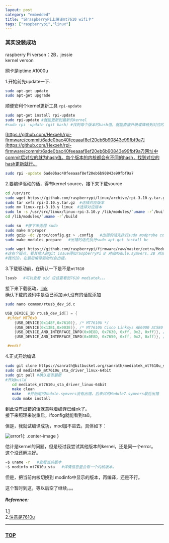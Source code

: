 ```yaml
---
layout: post
category: "embedded"
title: "记raspberryPi上编译mt7610 wifi卡"
tags: ["raspberrypi","linux"]
---
```



### 其实没装成功  

<a name="top"></a>

raspberry Pi verson：2B，jessie  
kernel verson

网卡是iptime A1000u  

1.开始前先update一下.  


~~~bash
sudo apt-get update
sudo apt-get upgrade
~~~

顺便安利个kernel更新工具 `rpi-update`  

~~~bash
sudo apt-get install rpi-update
sudo rpi-update #就能更新到最新的kernel
#sudo rpi -update (git hash) #找到每个版本的hash值，就能直接升级或降级到对应的版本
~~~

[https://github.com/Hexxeh/rpi-firmware/commit/6ade0bac40feeaaaf8ef20eb6b90843e99fbf9a7](https://github.com/Hexxeh/rpi-firmware/commit/6ade0bac40feeaaaf8ef20eb6b90843e99fbf9a7)网址中commit后对应的就为hash值。每个版本的内核都会有不同的hash，找到对应的hash更新就行。  

~~~bash
sudo rpi -update 6ade0bac40feeaaaf8ef20eb6b90843e99fbf9a7
~~~

2.要编译驱动的话，得有kernel source，接下来下载source

~~~bash
cd /usr/src
sudo wget https://github.com/raspberrypi/linux/archive/rpi-3.10.y.tar.gz #选择对应版本
sudo tar xvfz rpi-3.10.y.tar.gz  #选择对应版本
sudo mv linux-rpi-3.10.y linux  #选择对应版本
sudo ln -s /usr/src/linux/linux-rpi-3.10.y /lib/modules/`uname -r`/build  #在现在所用的内核文件夹中建立和source的链接
cd /lib/modules/`uname -r`/build

sudo su  #接下来无视 sudo
sudo make mrproper
sudo gzip -dc /proc/config.gz > .config   #出错的话先执行sudo modprobe configs
sudo make modules_prepare   #出错的话先执行sudo apt-get install bc

sudo wget https://github.com/raspberrypi/firmware/raw/master/extra/Module.symvers  
#这有个疑点，看其他人的git issue得知raspberryPi B 对应Module.symvers，2B 对应Module7.symvers（下载后再改名，去掉7）。
#我的2B，在最后编译驱动时会出错。
~~~

3.下载驱动前，在确认一下是不是<code>mt7610</code>

~~~bash
lsusb   #可以查看 uid 应该要看到7610 mediatek。。。
~~~

接下来下载驱动，[link](https://bitbucket.org/sanrath/mediatek_mt7610u_sta_driver_linux-64bit)  
确认下载的源码中是否已添加uid,没有的话就添加  

~~~bash
sudo nano common/rtusb_dev_id.c
~~~

~~~c
USB_DEVICE_ID rtusb_dev_id[] = {
 #ifdef MT76x0
 	{USB_DEVICE(0x148F,0x7610)}, /* MT7610U */
	{USB_DEVICE(0x13B1,0x003E)}, /* MT7610U Cisco Linksys AE6000 AC580 */
 	{USB_DEVICE_AND_INTERFACE_INFO(0x0E8D, 0x7630, 0xff, 0x2, 0xff)}, /* MT7630U */
 	{USB_DEVICE_AND_INTERFACE_INFO(0x0E8D, 0x7650, 0xff, 0x2, 0xff)}, /* MT7650U */

 #endif
~~~

4.正式开始编译

~~~bash
sudo git clone https://sanrath@bitbucket.org/sanrath/mediatek_mt7610u_sta_driver_linux-64bit.git
sudo cd mediatek_mt7610u_sta_driver_linux-64bit
sudo git pull #确认是否最新
#开始build
   cd mediatek_mt7610u_sta_driver_linux-64bit
   make clean
   make   #开始用的Module.symvers没有出错，后来试的Module7.symvers最后出错
   sudo make install 
~~~

到此没有出错的话就意味着编译已经ok了。  
接下来照理来说重启，ifconfig就能看到ra0。  

但是，我就试编译成功，mod加不进去。具体如下：  

![error1](http://7xifyp.com1.z0.glb.clouddn.com/mt7610_1.png){: .center-image }

估计是kernel的问题，但是经过我尝试其他版本的kernel，还是同一个error。  
这个没还解决好。  


~~~bash
~$ uname -r   #查看当前版本
~$ modinfo mt7610u_sta   #详情信息里会有一个内核版本。
~~~

但是，把当前内核切换到 modinfo中显示的版本，再编译，还是不行。  

这个暂时到这，等以后空了继续。。。


#### *Reference:*  

1.[1](http://hprath.com/2014/06/cisco-linksys-ae6000-ac580-media-tek-mt7610u-mt7630u-mt7650u-linux-x64-driver-patch/)  
2.[注意是7610u](http://webofthink.tistory.com/54)  

- - - 

### [TOP](#top)
